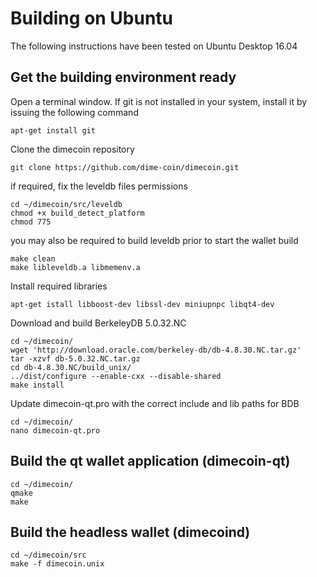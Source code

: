 # Building on Ubuntu
The following instructions have been tested on Ubuntu Desktop 16.04

## Get the building environment ready

Open a terminal window. If git is not installed in your system, install it by issuing the following command
```
apt-get install git
```

Clone the dimecoin repository

```
git clone https://github.com/dime-coin/dimecoin.git
```

if required, fix the leveldb files permissions
```
cd ~/dimecoin/src/leveldb
chmod +x build_detect_platform
chmod 775 
```
you may also be required to build leveldb prior to start the wallet build
```
make clean
make libleveldb.a libmemenv.a
```

Install required libraries
```
apt-get istall libboost-dev libssl-dev miniupnpc libqt4-dev
```
Download and build BerkeleyDB 5.0.32.NC
```
cd ~/dimecoin/
wget 'http://download.oracle.com/berkeley-db/db-4.8.30.NC.tar.gz'
tar -xzvf db-5.0.32.NC.tar.gz
cd db-4.8.30.NC/build_unix/
../dist/configure --enable-cxx --disable-shared 
make install
```
Update dimecoin-qt.pro with the correct include and lib paths for BDB
```
cd ~/dimecoin/
nano dimecoin-qt.pro
```

## Build the qt wallet application (dimecoin-qt)
```
cd ~/dimecoin/
qmake
make
```

## Build the headless wallet (dimecoind)
```
cd ~/dimecoin/src
make -f dimecoin.unix
```
